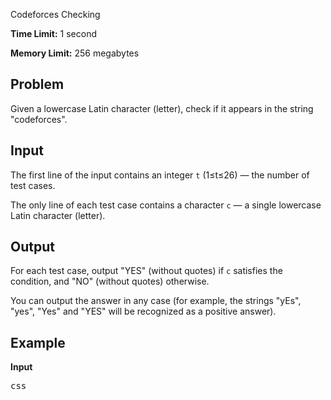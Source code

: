 <p>Codeforces Checking</p><p><strong>Time Limit:</strong> 1 second</p><p><strong>Memory Limit:</strong> 256 megabytes</p><h2>Problem</h2><p>Given a lowercase Latin character (letter), check if it appears in the string "codeforces".</p><h2>Input</h2><p>The first line of the input contains an integer <code>t</code> (1≤t≤26) — the number of test cases.</p><p>The only line of each test case contains a character <code>c</code> — a single lowercase Latin character (letter).</p><h2>Output</h2><p>For each test case, output "YES" (without quotes) if <code>c</code> satisfies the condition, and "NO" (without quotes) otherwise.</p><p>You can output the answer in any case (for example, the strings "yEs", "yes", "Yes" and "YES" will be recognized as a positive answer).</p><h2>Example</h2><p><strong>Input</strong></p><pre><div class="bg-black mb-4 rounded-md"><div class="flex items-center relative text-gray-200 bg-gray-800 px-4 py-2 text-xs font-sans"><span class="">css</span>
